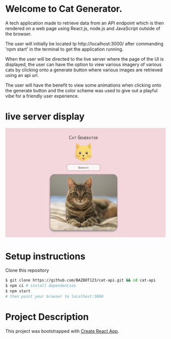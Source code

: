 # Welcome to Cat Generator.

A tech application made to retrieve data from an API endpoint which is then rendered on a web page using React.js, node.js and JavaScript outside of the browser. 

The user will initially be located tp http://localhost:3000/ after commanding 'npm start' in the terminal to get the application running. 

When the user will be directed to the live server where the page of the UI is displayed, the user can have the option to view various imagery of various cats by clicking onto a generate button where various images are retrieved using an api url.

The user will have the benefit to view some animations when clicking onto the generate button and the color scheme was used to give out a playful vibe for a friendly user experience.

# live server display
![main page](./assets/app_image.png)

# Setup instructions

Clone this repository

```sh
$ git clone https://github.com/BAZBOT123/cat-api.git && cd cat-api
$ npm ci # install dependencies
$ npm start
# then point your browser to localhost:3000
```

# Project Description

This project was bootstrapped with [Create React App](https://github.com/facebook/create-react-app).

